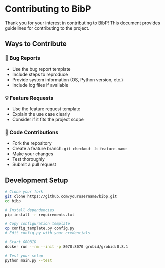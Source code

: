 # Contributing to BibP

Thank you for your interest in contributing to BibP! This document provides guidelines for contributing to the project.

## Ways to Contribute

### 🐛 Bug Reports
- Use the bug report template
- Include steps to reproduce
- Provide system information (OS, Python version, etc.)
- Include log files if available

### 💡 Feature Requests
- Use the feature request template
- Explain the use case clearly
- Consider if it fits the project scope

### 🔧 Code Contributions
- Fork the repository
- Create a feature branch: `git checkout -b feature-name`
- Make your changes
- Test thoroughly
- Submit a pull request

## Development Setup

```bash
# Clone your fork
git clone https://github.com/yourusername/bibp.git
cd bibp

# Install dependencies
pip install -r requirements.txt

# Copy configuration template
cp config_template.py config.py
# Edit config.py with your credentials

# Start GROBID
docker run --rm --init -p 8070:8070 grobid/grobid:0.8.1

# Test your setup
python main.py --test
